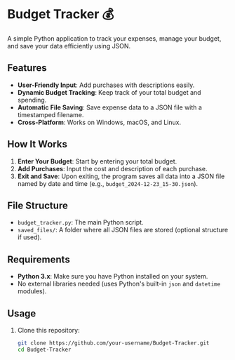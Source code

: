 # Budget Tracker 💰

A simple Python application to track your expenses, manage your budget, and save your data efficiently using JSON.

## Features
- **User-Friendly Input**: Add purchases with descriptions easily.
- **Dynamic Budget Tracking**: Keep track of your total budget and spending.
- **Automatic File Saving**: Save expense data to a JSON file with a timestamped filename.
- **Cross-Platform**: Works on Windows, macOS, and Linux.

## How It Works
1. **Enter Your Budget**: Start by entering your total budget.
2. **Add Purchases**: Input the cost and description of each purchase.
3. **Exit and Save**: Upon exiting, the program saves all data into a JSON file named by date and time (e.g., `budget_2024-12-23_15-30.json`).

## File Structure
- `budget_tracker.py`: The main Python script.
- `saved_files/`: A folder where all JSON files are stored (optional structure if used).

## Requirements
- **Python 3.x**: Make sure you have Python installed on your system.
- No external libraries needed (uses Python's built-in `json` and `datetime` modules).

## Usage
1. Clone this repository:
   ```bash
   git clone https://github.com/your-username/Budget-Tracker.git
   cd Budget-Tracker
